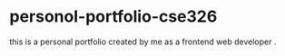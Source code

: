 # personol-portfolio-cse326
this is a personal portfolio created by me as a frontend web developer . 
